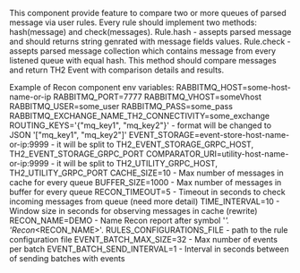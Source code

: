 This component provide feature to compare two or more queues of parsed message via user rules. Every rule should implement two methods: hash(message) and check(messages).
Rule.hash - assepts parsed message and should returns string genrated with message fields values.
Rule.check - assepts parsed message collection which contains message from every listened queue with equal hash. This method should compare messages and return TH2 Event with comparison details and results.

Example of Recon component env variables:
RABBITMQ_HOST=some-host-name-or-ip
RABBITMQ_PORT=7777
RABBITMQ_VHOST=someVhost
RABBITMQ_USER=some_user
RABBITMQ_PASS=some_pass
RABBITMQ_EXCHANGE_NAME_TH2_CONNECTIVITY=some_exchange
ROUTING_KEYS='{"mq_key1", "mq_key2"}' - format will be changed to JSON '["mq_key1", "mq_key2"]'
EVENT_STORAGE=event-store-host-name-or-ip:9999 - it will be split to TH2_EVENT_STORAGE_GRPC_HOST, TH2_EVENT_STORAGE_GRPC_PORT
COMPARATOR_URI=utility-host-name-or-ip:9999 - it will be split to TH2_UTILITY_GRPC_HOST, TH2_UTILITY_GRPC_PORT
CACHE_SIZE=10 - Max number of messages in cache for every queue
BUFFER_SIZE=1000 - Max number of messages in buffer for every queue
RECON_TIMEOUT=5 - Timeout in seconds to check incoming messages from queue (need more detail)
TIME_INTERVAL=10 - Window size in seconds for observing messages in cache (rewrite)
RECON_NAME=DEMO - Name Recon report after symbol '_'. 'Recon_<RECON_NAME>'.
RULES_CONFIGURATIONS_FILE - path to the rule configuration file
EVENT_BATCH_MAX_SIZE=32 - Max number of events per batch
EVENT_BATCH_SEND_INTERVAL=1 - Interval in seconds between of sending batches with events